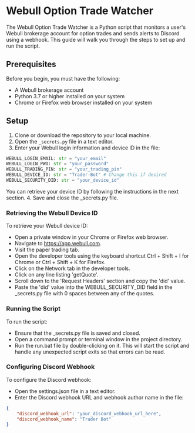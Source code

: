 # Webull Option Trade Watcher

The Webull Option Trade Watcher is a Python script that monitors a user's Webull brokerage account for option trades and sends alerts to Discord using a webhook. This guide will walk you through the steps to set up and run the script.

## Prerequisites

Before you begin, you must have the following:

- A Webull brokerage account
- Python 3.7 or higher installed on your system
- Chrome or Firefox web browser installed on your system

## Setup

1. Clone or download the repository to your local machine.
2. Open the `_secrets.py` file in a text editor.
3. Enter your Webull login information and device ID in the file:
```python
WEBULL_LOGIN_EMAIL: str = "your_email"
WEBULL_LOGIN_PWD: str = "your_password"
WEBULL_TRADING_PIN: str = "your_trading_pin"
WEBULL_DEVICE_ID: str = "Trader-Bot" # Change this if desired
WEBULL_SECURITY_DID: str = "your_device_id"
```
You can retrieve your device ID by following the instructions in the next section.
4. Save and close the _secrets.py file.

### Retrieving the Webull Device ID

To retrieve your Webull device ID:

- Open a private window in your Chrome or Firefox web browser.
- Navigate to https://app.webull.com.
- Visit the paper trading tab.
- Open the developer tools using the keyboard shortcut Ctrl + Shift + I for Chrome or Ctrl + Shift + K for Firefox.
- Click on the Network tab in the developer tools.
- Click on any line listing 'getQuote'.
- Scroll down to the 'Request Headers' section and copy the 'did' value.
- Paste the 'did' value into the WEBULL_SECURITY_DID field in the _secrets.py file with 0 spaces between any of the quotes.

### Running the Script

To run the script:

- Ensure that the _secrets.py file is saved and closed.
- Open a command prompt or terminal window in the project directory.
- Run the run.bat file by double-clicking on it. This will start the script and handle any unexpected script exits so that errors can be read.

### Configuring Discord Webhook

To configure the Discord webhook:

- Open the settings.json file in a text editor.
- Enter the Discord webhook URL and webhook author name in the file:

```json
{
    "discord_webhook_url": "your_discord_webhook_url_here",
    "discord_webhook_name": "Trader Bot"
}
```
